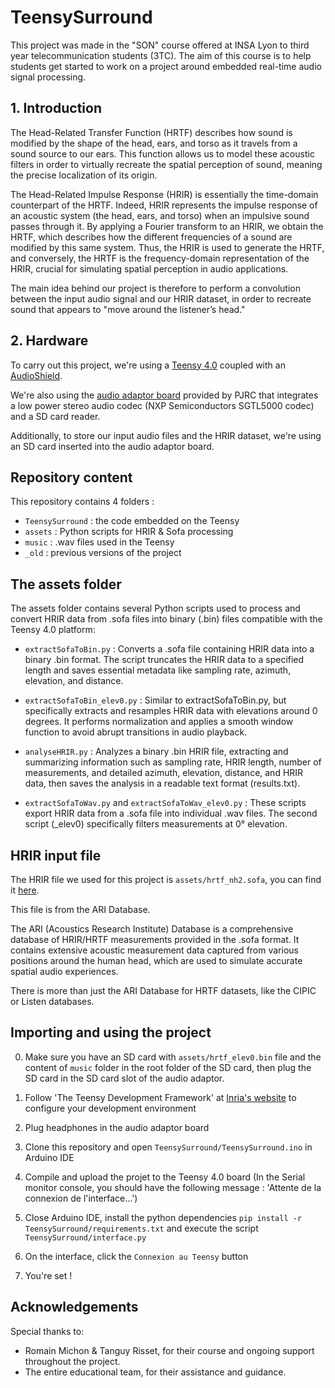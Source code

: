 # TeensySurround

This project was made in the "SON" course offered at INSA Lyon to third year telecommunication students (3TC). The aim of this course is to help students get started to work on a project around embedded real-time audio signal processing.

## 1. Introduction

The Head-Related Transfer Function (HRTF) describes how sound is modified by the shape of the head, ears, and torso as it travels from a sound source to our ears.
This function allows us to model these acoustic filters in order to virtually recreate the spatial perception of sound, meaning the precise localization of its origin.

The Head-Related Impulse Response (HRIR) is essentially the time-domain counterpart of the HRTF.
Indeed, HRIR represents the impulse response of an acoustic system (the head, ears, and torso) when an impulsive sound passes through it.
By applying a Fourier transform to an HRIR, we obtain the HRTF, which describes how the different frequencies of a sound are modified by this same system.
Thus, the HRIR is used to generate the HRTF, and conversely, the HRTF is the frequency-domain representation of the HRIR, crucial for simulating spatial perception in audio applications.

The main idea behind our project is therefore to perform a convolution between the input audio signal and our HRIR dataset, in order to recreate sound that appears to "move around the listener’s head."

## 2. Hardware 

To carry out this project, we're using a [Teensy 4.0](https://www.pjrc.com/teensy/) coupled with an [AudioShield](https://www.pjrc.com/store/teensy3_audio.html).

We're also using the [audio adaptor board](https://www.pjrc.com/store/teensy3_audio.html) provided by PJRC that integrates a low power stereo audio codec (NXP Semiconductors SGTL5000 codec) and a SD card reader.

Additionally, to store our input audio files and the HRIR dataset, we're using an SD card inserted into the audio adaptor board.

## Repository content

This repository contains 4 folders : 
- `TeensySurround` : the code embedded on the Teensy 
- `assets` : Python scripts for HRIR & Sofa processing
- `music` : .wav files used in the Teensy
- `_old` : previous versions of the project 

## The assets folder

The assets folder contains several Python scripts used to process and convert HRIR data from .sofa files into binary (.bin) files compatible with the Teensy 4.0 platform:

- `extractSofaToBin.py` : Converts a .sofa file containing HRIR data into a binary .bin format. The script truncates the HRIR data to a specified length and saves essential metadata like sampling rate, azimuth, elevation, and distance.

- `extractSofaToBin_elev0.py` : Similar to extractSofaToBin.py, but specifically extracts and resamples HRIR data with elevations around 0 degrees. It performs normalization and applies a smooth window function to avoid abrupt transitions in audio playback.

- `analyseHRIR.py` : Analyzes a binary .bin HRIR file, extracting and summarizing information such as sampling rate, HRIR length, number of measurements, and detailed azimuth, elevation, distance, and HRIR data, then saves the analysis in a readable text format (results.txt).

- `extractSofaToWav.py` and `extractSofaToWav_elev0.py` : These scripts export HRIR data from a .sofa file into individual .wav files. The second script (_elev0) specifically filters measurements at 0° elevation.

## HRIR input file

The HRIR file we used for this project is `assets/hrtf_nh2.sofa`, you can find it [here](https://sofacoustics.org/data/database/ari/).

This file is from the ARI Database.

The ARI (Acoustics Research Institute) Database is a comprehensive database of HRIR/HRTF measurements provided in the .sofa format. It contains extensive acoustic measurement data captured from various positions around the human head, which are used to simulate accurate spatial audio experiences.

There is more than just the ARI Database for HRTF datasets, like the CIPIC or Listen databases.

## Importing and using the project

0. Make sure you have an SD card with `assets/hrtf_elev0.bin` file and the content of `music` folder in the root folder of the SD card, then plug the SD card in the SD card slot of the audio adaptor.

1. Follow 'The Teensy Development Framework' at [Inria's website](https://inria-emeraude.github.io/son/lectures/lecture1/#installing-teensyduino) to configure your development environment 

2. Plug headphones in the audio adaptor board

3. Clone this repository and open `TeensySurround/TeensySurround.ino` in Arduino IDE

4. Compile and upload the projet to the Teensy 4.0 board (In the Serial monitor console, you should have the following message : 'Attente de la connexion de l'interface...')

5. Close Arduino IDE, install the python dependencies `pip install -r TeensySurround/requirements.txt` and execute the script `TeensySurround/interface.py`

6. On the interface, click the `Connexion au Teensy` button

7. You're set ! 

## Acknowledgements

Special thanks to:

- Romain Michon & Tanguy Risset, for their course and ongoing support throughout the project.
- The entire educational team, for their assistance and guidance.
